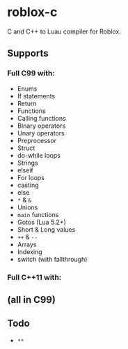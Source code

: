 # roblox-c
C and C++ to Luau compiler for Roblox.

## Supports
### Full C99 with:
- Enums
- If statements
- Return
- Functions
- Calling functions
- Binary operators
- Unary operators
- Preprocessor
- Struct
- do-while loops
- Strings
- elseif
- For loops
- casting
- else
- `*` & `&`
- Unions
- `main` functions
- Gotos (Lua 5.2+)
- Short & Long values
- `++` & `--`
- Arrays
- Indexing
- switch (with fallthrough)
### Full C++11 with:
(all in C99)
- 
## Todo
- `**`